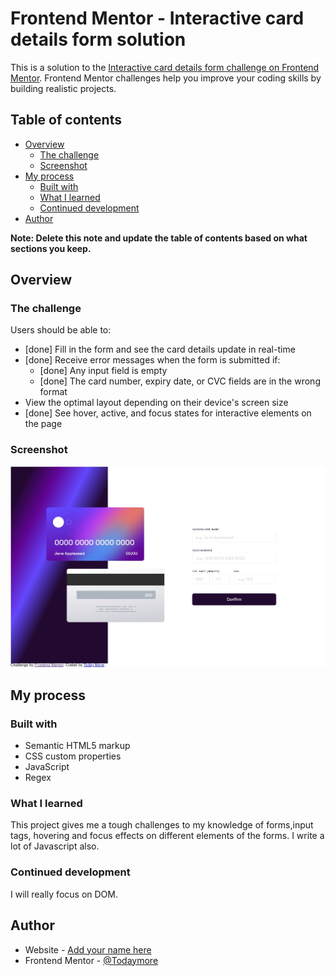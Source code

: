 # Frontend Mentor - Interactive card details form solution

This is a solution to the [Interactive card details form challenge on Frontend Mentor](https://www.frontendmentor.io/challenges/interactive-card-details-form-XpS8cKZDWw). Frontend Mentor challenges help you improve your coding skills by building realistic projects. 

## Table of contents

- [Overview](#overview)
  - [The challenge](#the-challenge)
  - [Screenshot](#screenshot)
- [My process](#my-process)
  - [Built with](#built-with)
  - [What I learned](#what-i-learned)
  - [Continued development](#continued-development)
- [Author](#author)

**Note: Delete this note and update the table of contents based on what sections you keep.**

## Overview

### The challenge

Users should be able to:

- [done] Fill in the form and see the card details update in real-time 
- [done] Receive error messages when the form is submitted if:
  - [done]  Any input field is empty
  - [done] The card number, expiry date, or CVC fields are in the wrong format
- View the optimal layout depending on their device's screen size
- [done] See hover, active, and focus states for interactive elements on the page

### Screenshot

![](./Screenshot.jpeg)

## My process

### Built with

- Semantic HTML5 markup
- CSS custom properties
- JavaScript
- Regex

### What I learned

This project gives me a tough challenges to my knowledge of forms,input tags, hovering and focus effects on different elements of the forms.
I write a lot of Javascript also.


### Continued development

I will really focus on DOM.


## Author

- Website - [Add your name here](https://www.your-site.com)
- Frontend Mentor - [@Todaymore](https://www.frontendmentor.io/profile/Todaymore)

